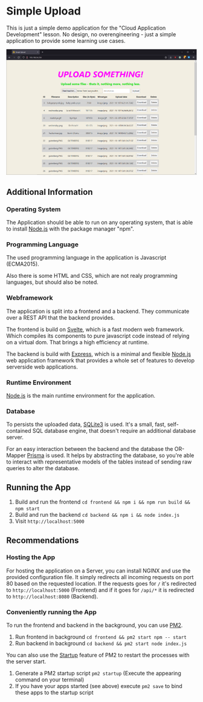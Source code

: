 # Simple Upload

This is just a simple demo application for the "Cloud Application Development" lesson. No design, no overengineering - just a simple application to provide some learning use cases.

![Overview](assets/screenshot1.png)

## Additional Information

### Operating System

The Application should be able to run on any operating system, that is able to install [Node.js](https://nodejs.org/en/) with the package manager "npm".

### Programming Language

The used programming language in the application is Javascript (ECMA2015). 

Also there is some HTML and CSS, which are not realy programming languages, but should also be noted.

### Webframework

The application is split into a frontend and a backend. They communicate over a REST API that the backend provides.

The frontend is build on [Svelte](https://svelte.dev), which is a fast modern web framework. Which compiles its components to pure javascript code instead of relying on a virtual dom. That brings a high efficiency at runtime.

The backend is build with [Express](https://expressjs.com/de/), which is a minimal and flexible [Node.js](https://nodejs.org/en/) web application framework that provides a whole set of features to develop serverside web applications.

### Runtime Environment

[Node.js](https://nodejs.org/en/) is the main runtime environment for the application.

### Database

To persists the uploaded data, [SQLite3](https://www.sqlite.org/index.html) is used. It's a small, fast, self-contained SQL database engine, that doesn't require an additional database server.

For an easy interaction between the backend and the database the OR-Mapper [Prisma](https://www.prisma.io/) is used. It helps by abstracting the database, so you're able to interact with representative models of the tables instead of sending raw queries to alter the database.

## Running the App

1. Build and run the frontend `cd frontend && npm i && npm run build && npm start`
2. Build and run the backend `cd backend && npm i && node index.js`
3. Visit `http://localhost:5000`

## Recommendations

### Hosting the App

For hosting the application on a Server, you can install NGINX and use the provided configuration file. It simply redirects all incoming requests on port 80 based on the requested location. 
If the requests goes for `/` it's redirected to `http://localhost:5000` (Frontend) and if it goes for `/api/*` it is redirected to `http://localhost:8080` (Backend).

### Conveniently running the App

To run the frontend and backend in the background, you can use [PM2](https://www.npmjs.com/package/pm2). 

1. Run frontend in background `cd frontend && pm2 start npm -- start`
2. Run backend in background `cd backend && pm2 start node index.js`

You can also use the [Startup](https://pm2.keymetrics.io/docs/usage/startup/) feature of PM2 to restart the processes with the server start.

1. Generate a PM2 startup script `pm2 startup` (Execute the appearing command on your terminal)
2. If you have your apps started (see above) execute `pm2 save` to bind these apps to the startup script
